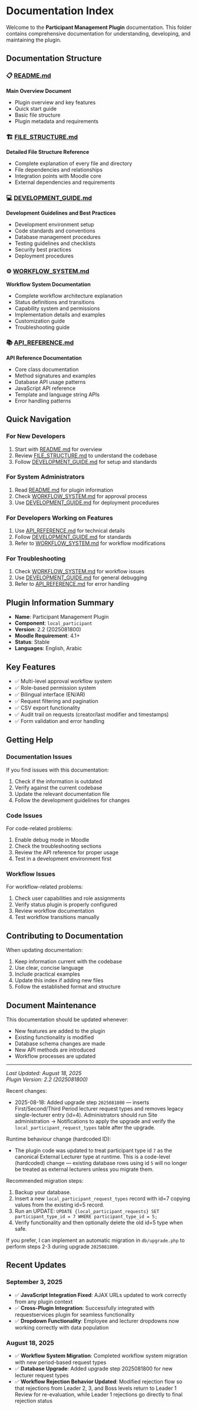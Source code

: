 # Documentation Index

Welcome to the **Participant Management Plugin** documentation. This folder contains comprehensive documentation for understanding, developing, and maintaining the plugin.

## Documentation Structure

### 📋 [README.md](README.md)
**Main Overview Document**
- Plugin overview and key features
- Quick start guide
- Basic file structure
- Plugin metadata and requirements

### 🏗️ [FILE_STRUCTURE.md](FILE_STRUCTURE.md)
**Detailed File Structure Reference**
- Complete explanation of every file and directory
- File dependencies and relationships
- Integration points with Moodle core
- External dependencies and requirements

### 💻 [DEVELOPMENT_GUIDE.md](DEVELOPMENT_GUIDE.md)
**Development Guidelines and Best Practices**
- Development environment setup
- Code standards and conventions
- Database management procedures
- Testing guidelines and checklists
- Security best practices
- Deployment procedures

### ⚙️ [WORKFLOW_SYSTEM.md](WORKFLOW_SYSTEM.md)
**Workflow System Documentation**
- Complete workflow architecture explanation
- Status definitions and transitions
- Capability system and permissions
- Implementation details and examples
- Customization guide
- Troubleshooting guide

### 📚 [API_REFERENCE.md](API_REFERENCE.md)
**API Reference Documentation**
- Core class documentation
- Method signatures and examples
- Database API usage patterns
- JavaScript API reference
- Template and language string APIs
- Error handling patterns

## Quick Navigation

### For New Developers
1. Start with [README.md](README.md) for overview
2. Review [FILE_STRUCTURE.md](FILE_STRUCTURE.md) to understand the codebase
3. Follow [DEVELOPMENT_GUIDE.md](DEVELOPMENT_GUIDE.md) for setup and standards

### For System Administrators
1. Read [README.md](README.md) for plugin information
2. Check [WORKFLOW_SYSTEM.md](WORKFLOW_SYSTEM.md) for approval process
3. Use [DEVELOPMENT_GUIDE.md](DEVELOPMENT_GUIDE.md) for deployment procedures

### For Developers Working on Features
1. Use [API_REFERENCE.md](API_REFERENCE.md) for technical details
2. Follow [DEVELOPMENT_GUIDE.md](DEVELOPMENT_GUIDE.md) for standards
3. Refer to [WORKFLOW_SYSTEM.md](WORKFLOW_SYSTEM.md) for workflow modifications

### For Troubleshooting
1. Check [WORKFLOW_SYSTEM.md](WORKFLOW_SYSTEM.md) for workflow issues
2. Use [DEVELOPMENT_GUIDE.md](DEVELOPMENT_GUIDE.md) for general debugging
3. Refer to [API_REFERENCE.md](API_REFERENCE.md) for error handling

## Plugin Information Summary

- **Name**: Participant Management Plugin
- **Component**: `local_participant`
- **Version**: 2.2 (2025081800)
- **Moodle Requirement**: 4.1+
- **Status**: Stable
- **Languages**: English, Arabic

## Key Features

- ✅ Multi-level approval workflow system
- ✅ Role-based permission system
- ✅ Bilingual interface (EN/AR)
- ✅ Request filtering and pagination
- ✅ CSV export functionality
- ✅ Audit trail on requests (creator/last modifier and timestamps)
- ✅ Form validation and error handling

## Getting Help

### Documentation Issues
If you find issues with this documentation:
1. Check if the information is outdated
2. Verify against the current codebase
3. Update the relevant documentation file
4. Follow the development guidelines for changes

### Code Issues
For code-related problems:
1. Enable debug mode in Moodle
2. Check the troubleshooting sections
3. Review the API reference for proper usage
4. Test in a development environment first

### Workflow Issues
For workflow-related problems:
1. Check user capabilities and role assignments
2. Verify status plugin is properly configured
3. Review workflow documentation
4. Test workflow transitions manually

## Contributing to Documentation

When updating documentation:
1. Keep information current with the codebase
2. Use clear, concise language
3. Include practical examples
4. Update this index if adding new files
5. Follow the established format and structure

## Document Maintenance

This documentation should be updated whenever:
- New features are added to the plugin
- Existing functionality is modified
- Database schema changes are made
- New API methods are introduced
- Workflow processes are updated

---

*Last Updated: August 18, 2025*  
*Plugin Version: 2.2 (2025081800)*

Recent changes:

- 2025-08-18: Added upgrade step `2025081800` — inserts First/Second/Third Period lecturer request types and removes legacy single-lecturer entry (id=4). Administrators should run Site administration -> Notifications to apply the upgrade and verify the `local_participant_request_types` table after the upgrade.

Runtime behaviour change (hardcoded ID):

- The plugin code was updated to treat participant type id `7` as the canonical External Lecturer type at runtime. This is a code-level (hardcoded) change — existing database rows using id `5` will no longer be treated as external lecturers unless you migrate them.

Recommended migration steps:

1. Backup your database.
2. Insert a new `local_participant_request_types` record with id=7 copying values from the existing id=5 record.
3. Run an UPDATE: `UPDATE {local_participant_requests} SET participant_type_id = 7 WHERE participant_type_id = 5;`
4. Verify functionality and then optionally delete the old id=5 type when safe.

If you prefer, I can implement an automatic migration in `db/upgrade.php` to perform steps 2-3 during upgrade `2025081800`.

## Recent Updates

### September 3, 2025
- ✅ **JavaScript Integration Fixed**: AJAX URLs updated to work correctly from any plugin context
- ✅ **Cross-Plugin Integration**: Successfully integrated with requestservices plugin for seamless functionality
- ✅ **Dropdown Functionality**: Employee and lecturer dropdowns now working correctly with data population

### August 18, 2025
- ✅ **Workflow System Migration**: Completed workflow system migration with new period-based request types
- ✅ **Database Upgrade**: Added upgrade step 2025081800 for new lecturer request types
- ✅ **Workflow Rejection Behavior Updated**: Modified rejection flow so that rejections from Leader 2, 3, and Boss levels return to Leader 1 Review for re-evaluation, while Leader 1 rejections go directly to final rejection status